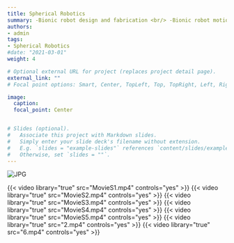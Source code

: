 ```yaml
---
title: Spherical Robotics
summary: -Bionic robot design and fabrication <br/> -Bionic robot motion control <br/> -Bionic robot system modeling and simulation
authors:
- admin
tags:
- Spherical Robotics
#date: "2021-03-01"
weight: 4

# Optional external URL for project (replaces project detail page).
external_link: ""
# Focal point options: Smart, Center, TopLeft, Top, TopRight, Left, Right, BottomLeft, Bottom, BottomRight

image:
  caption: 
  focal_point: Center


# Slides (optional).
#   Associate this project with Markdown slides.
#   Simply enter your slide deck's filename without extension.
#   E.g. `slides = "example-slides"` references `content/slides/example-slides.md`.
#   Otherwise, set `slides = ""`.
---
```



![JPG](./1.jpg)

{{< video library="true" src="MovieS1.mp4" controls="yes" >}}
{{< video library="true" src="MovieS2.mp4" controls="yes" >}}
{{< video library="true" src="MovieS3.mp4" controls="yes" >}}
{{< video library="true" src="MovieS4.mp4" controls="yes" >}}
{{< video library="true" src="MovieS5.mp4" controls="yes" >}}
{{< video library="true" src="2.mp4" controls="yes" >}}
{{< video library="true" src="6.mp4" controls="yes" >}}

